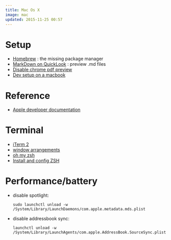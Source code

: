 ```yaml
---
title: Mac Os X
image: mac
updated: 2015-11-25 00:57
---
```

# Setup 

- [Homebrew](http://brew.sh/) : the missing package manager
- [MarkDown on QuickLook](http://moss.io/blog/support-for-markdown-in-osx-quicklook/) : preview .md files
- [Disable chrome pdf preview](http://www.cyberciti.biz/howto/how-to-disable-google-chrome-pdf-viewer/)
- [Dev setup on a macbook](https://dev.to/mrkaran/my-development-setup-on-a-macbook)

# Reference

- [Apple developer documentation](https://developer.apple.com/library/)

# Terminal
- [iTerm 2](https://www.iterm2.com)
- [window arrangements](http://chris-schmitz.com/develop-faster-with-iterm-profiles-and-window-arrangements/)
- [oh my zsh](http://ohmyz.sh/)
- [Install and config ZSH](https://gist.github.com/kevin-smets/8568070)

# Performance/battery

- disable spotlight: 
  
      sudo launchctl unload -w /System/Library/LaunchDaemons/com.apple.metadata.mds.plist

- disable addressbook sync:

      launchctl unload -w /System/Library/LaunchAgents/com.apple.AddressBook.SourceSync.plist
